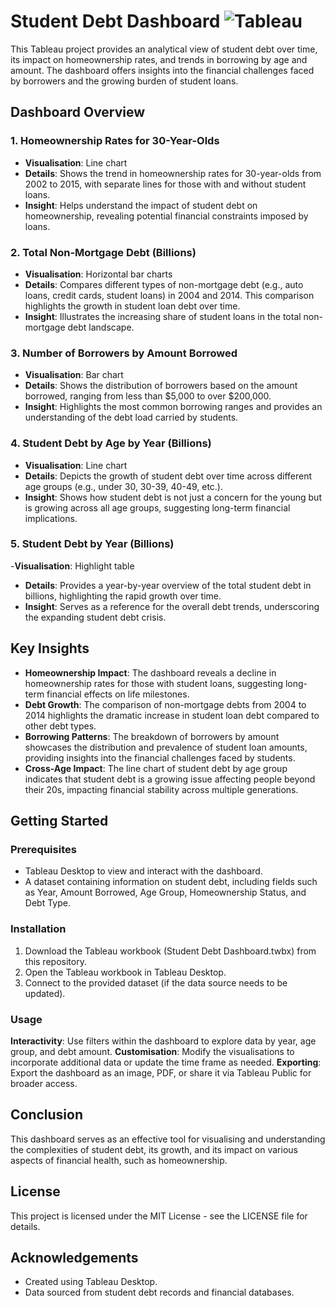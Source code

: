 # Student Debt Dashboard ![Tableau](https://img.shields.io/badge/Tableau-E97627.svg?style=for-the-badge&logo=Tableau&logoColor=white)
This Tableau project provides an analytical view of student debt over time, its impact on homeownership rates, and trends in borrowing by age and amount. The dashboard offers insights into the financial challenges faced by borrowers and the growing burden of student loans.

## Dashboard Overview
### 1. **Homeownership Rates for 30-Year-Olds**
- **Visualisation**: Line chart
- **Details**: Shows the trend in homeownership rates for 30-year-olds from 2002 to 2015, with separate lines for those with and without student loans.
- **Insight**: Helps understand the impact of student debt on homeownership, revealing potential financial constraints imposed by loans.
### 2. **Total Non-Mortgage Debt (Billions)**
- **Visualisation**: Horizontal bar charts
- **Details**: Compares different types of non-mortgage debt (e.g., auto loans, credit cards, student loans) in 2004 and 2014. This comparison highlights the growth in student loan debt over time.
- **Insight**: Illustrates the increasing share of student loans in the total non-mortgage debt landscape.
### 3. **Number of Borrowers by Amount Borrowed**
- **Visualisation**: Bar chart
- **Details**: Shows the distribution of borrowers based on the amount borrowed, ranging from less than $5,000 to over $200,000.
- **Insight**: Highlights the most common borrowing ranges and provides an understanding of the debt load carried by students.
### 4. **Student Debt by Age by Year (Billions)**
- **Visualisation**: Line chart
- **Details**: Depicts the growth of student debt over time across different age groups (e.g., under 30, 30-39, 40-49, etc.).
- **Insight**: Shows how student debt is not just a concern for the young but is growing across all age groups, suggesting long-term financial implications.
### 5. **Student Debt by Year (Billions)**
 -**Visualisation**: Highlight table
- **Details**: Provides a year-by-year overview of the total student debt in billions, highlighting the rapid growth over time.
- **Insight**: Serves as a reference for the overall debt trends, underscoring the expanding student debt crisis.
## Key Insights
- **Homeownership Impact**: The dashboard reveals a decline in homeownership rates for those with student loans, suggesting long-term financial effects on life milestones.
- **Debt Growth**: The comparison of non-mortgage debts from 2004 to 2014 highlights the dramatic increase in student loan debt compared to other debt types.
- **Borrowing Patterns**: The breakdown of borrowers by amount showcases the distribution and prevalence of student loan amounts, providing insights into the financial challenges faced by students.
- **Cross-Age Impact**: The line chart of student debt by age group indicates that student debt is a growing issue affecting people beyond their 20s, impacting financial stability across multiple generations.
## Getting Started
### Prerequisites
- Tableau Desktop to view and interact with the dashboard.
- A dataset containing information on student debt, including fields such as Year, Amount Borrowed, Age Group, Homeownership Status, and Debt Type.
### Installation
1. Download the Tableau workbook (Student Debt Dashboard.twbx) from this repository.
2. Open the Tableau workbook in Tableau Desktop.
3. Connect to the provided dataset (if the data source needs to be updated).

### Usage
**Interactivity**: Use filters within the dashboard to explore data by year, age group, and debt amount.
**Customisation**: Modify the visualisations to incorporate additional data or update the time frame as needed.
**Exporting**: Export the dashboard as an image, PDF, or share it via Tableau Public for broader access.

## Conclusion
This dashboard serves as an effective tool for visualising and understanding the complexities of student debt, its growth, and its impact on various aspects of financial health, such as homeownership.

## License
This project is licensed under the MIT License - see the LICENSE file for details.

## Acknowledgements
- Created using Tableau Desktop.
- Data sourced from student debt records and financial databases.
